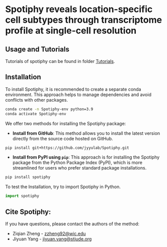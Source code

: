 # Spotiphy reveals location-specific cell subtypes through transcriptome profile at single-cell resolution

## Usage and Tutorials
Tutorials of spotiphy can be found in folder [Tutorials](https://github.com/jyyulab/Spotiphy/tree/main/tutorials).

## Installation

[//]: # (### Requirements)
[//]: # (+ Linux/UNIX/Windows system)
[//]: # (+ Python >= 3.9)
[//]: # (+ pytorch == 1.7.1)

To install Spotiphy, it is recommended to create a separate conda environment. This approach helps to manage 
dependencies and avoid conflicts with other packages.
```bash
conda create -n Spotiphy-env python=3.9
conda activate Spotiphy-env
```


We offer two methods for installing the Spotiphy package:
+ **Install from GitHub**: This method allows you to install the latest version directly from the source code hosted on 
GitHub.
```bash
pip install git+https://github.com/jyyulab/Spotiphy.git
```
+ **Install from PyPI using `pip`**: This approach is for installing the Spotiphy package from the Python Package Index 
(PyPI), which is more streamlined for users who prefer standard package installations.
```bash
pip install spotiphy
```

To test the Installation, try to import Spotiphy in Python.
```Python
import spotiphy
```



## Cite Spotiphy:

If you have questions, please contact the authors of the method:
+ Ziqian Zheng - zzheng92@wic.edu
+ Jiyuan Yang - jiyuan.yang@stjude.org